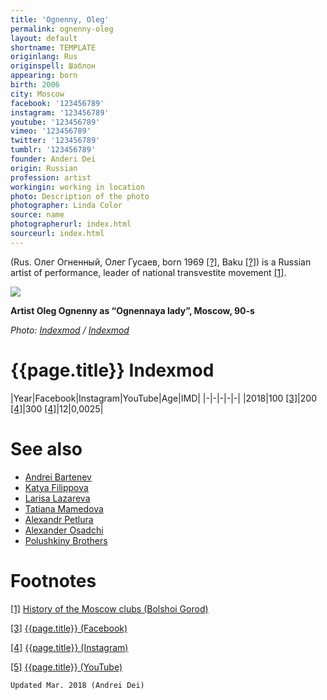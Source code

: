 ```yaml
---
title: 'Ognenny, Oleg'
permalink: ognenny-oleg
layout: default
shortname: TEMPLATE
originlang: Rus
originspell: Шаблон
appearing: born
birth: 2006
city: Moscow
facebook: '123456789'
instagram: '123456789'
youtube: '123456789'
vimeo: '123456789'
twitter: '123456789'
tumblr: '123456789'
founder: Anderi Dei
origin: Russian
profession: artist
workingin: working in location
photo: Description of the photo
photographer: Linda Color
source: name
photographerurl: index.html
sourceurl: index.html
---
```



(Rus. Олег Огненный, Олег Гусаев, born 1969 <span id="a1">[\[?\]](#f1)</span>, Baku <span id="a1">[\[?\]](#f1)</span>) is a Russian artist of performance, leader of national transvestite movement <span id="a1">[\[1\]](#f1)</span>.

![](/encyclopedia/images/ognennaya.jpg)

**Artist Oleg Ognenny as “Ognennaya lady”, Moscow, 90-s**


*Photo: [Indexmod](index) / [Indexmod](index)*

# {{page.title}} Indexmod

|Year|Facebook|Instagram|YouTube|Age|IMD|
|-|-|-|-|-|
|2018|100 <span id="a3">[\[3\]](#f3)</span>|200 <span id="a4">[\[4\]](#f4)</span>|300 <span id="a4">[\[4\]](#f4)</span>|12|0,0025|


# See also

+ [Andrei Bartenev](index)
+ [Katya Filippova](index)
+ [Larisa Lazareva](index)
+ [Tatiana Mamedova](index)
+ [Alexandr Petlura](index)
+ [Alexander Osadchi](index)
+ [Polushkiny Brothers](index)

# Footnotes


[[1]](#a1) <span id="f1"></span> [History of the Moscow clubs (Bolshoi Gorod)](http://bg.ru/entertainment/istorija_moskovskih_klubov-15640/?chapter=5)

[[3]](#a3) <span id="f3"></span> [{{page.title}} (Facebook)](index)

[[4]](#a4) <span id="f4"></span> [{{page.title}} (Instagram)](index)

[[5]](#a5) <span id="f5"></span> [{{page.title}} (YouTube)](index)

`Updated Mar. 2018 (Andrei Dei)`
